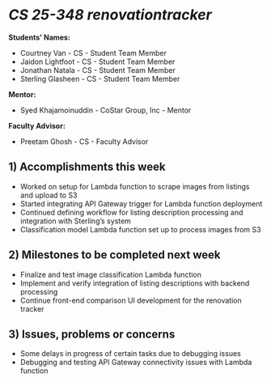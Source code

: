 # *CS 25-348 renovationtracker*

**Students' Names:**
- Courtney Van - CS - Student Team Member
- Jaidon Lightfoot - CS - Student Team Member
- Jonathan Natala - CS - Student Team Member
- Sterling Glasheen - CS - Student Team Member

**Mentor:**

- Syed Khajamoinuddin - CoStar Group, Inc - Mentor

**Faculty Advisor:**

- Preetam Ghosh - CS - Faculty Advisor

## 1) Accomplishments this week ##
   - Worked on setup for Lambda function to scrape images from listings and upload to S3
   - Started integrating API Gateway trigger for Lambda function deployment
   - Continued defining workflow for listing description processing and integration with Sterling’s system
   - Classification model Lambda function set up to process images from S3

## 2) Milestones to be completed next week ##
   - Finalize and test image classification Lambda function
   - Implement and verify integration of listing descriptions with backend processing
   - Continue front-end comparison UI development for the renovation tracker

## 3) Issues, problems or concerns ##
   - Some delays in progress of certain tasks due to debugging issues
   - Debugging and testing API Gateway connectivity issues with Lambda function
